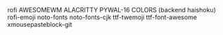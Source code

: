 rofi
AWESOMEWM
ALACRITTY
PYWAL-16 COLORS (backend haishoku)
rofi-emoji
noto-fonts
noto-fonts-cjk
ttf-twemoji
ttf-font-awesome
xmousepasteblock-git